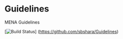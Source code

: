 # Guidelines
MENA Guidelines

[![Build Status](https://travis-ci.org/sbshara/Guidelines.svg?branch=master)]
(https://github.com/sbshara/Guidelines)
